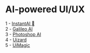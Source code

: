 <h1>
    AI-powered UI/UX
</h1>

1 - <a href="https://instants.ai/">InstantAI </a> <br>
2 - <a href="https://www.usegalileo.ai/">Galileo AI</a> <br>
3 - <a href="https://www.adobe.com/de/products/photoshop/landpb.html?gclid=Cj0KCQjwmvSoBhDOARIsAK6aV7h_Gcj8ihN5Lt7so0TKiC5qlCiF6_993Nx1Y_sVT5w64hPcBBgkR44aAn7AEALw_wcB&mv=search&s_kwcid=AL!3085!3!272773540758!b!!g!!%2Badobe%20%2Bphoto%20%2Bshop!1419109872!61279089528&mv=search&mv2=paidsearch&sdid=2XBSBWBF&ef_id=Cj0KCQjwmvSoBhDOARIsAK6aV7h_Gcj8ihN5Lt7so0TKiC5qlCiF6_993Nx1Y_sVT5w64hPcBBgkR44aAn7AEALw_wcB:G:s&s_kwcid=AL!3085!3!272773540758!b!!g!!%2Badobe%20%2Bphoto%20%2Bshop!1419109872!61279089528">Photoshop AI </a> <br>
4 - <a href="https://uizard.io/">Uizard</a> <br>
5 - <a href="https://www.uimagic.io/">UiMagic</a> <br>

